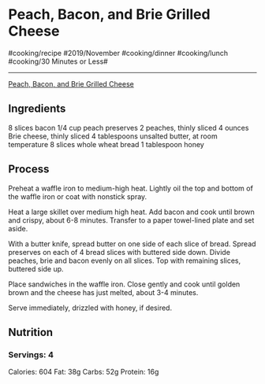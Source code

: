 # Peach, Bacon, and Brie Grilled Cheese
#cooking/recipe #2019/November #cooking/dinner #cooking/lunch #cooking/30 Minutes or Less#
- - - -
[Peach, Bacon, and Brie Grilled Cheese](https://damndelicious.net/2016/08/26/peach-bacon-brie-grilled-cheese/) 

## Ingredients
8 slices bacon
1/4 cup peach preserves
2 peaches, thinly sliced
4 ounces Brie cheese, thinly sliced
4 tablespoons unsalted butter, at room temperature
8 slices whole wheat bread
1 tablespoon honey

## Process
Preheat a waffle iron to medium-high heat. Lightly oil the top and bottom of the waffle iron or coat with nonstick spray.

Heat a large skillet over medium high heat. Add bacon and cook until brown and crispy, about 6-8 minutes. Transfer to a paper towel-lined plate and set aside.

With a butter knife, spread butter on one side of each slice of bread. Spread preserves on each of 4 bread slices with buttered side down. Divide peaches, brie and bacon evenly on all slices. Top with remaining slices, buttered side up.

Place sandwiches in the waffle iron. Close gently and cook until golden brown and the cheese has just melted, about 3-4 minutes.

Serve immediately, drizzled with honey, if desired.

## Nutrition
### Servings: 4
Calories: 604
Fat: 38g
Carbs: 52g
Protein: 16g